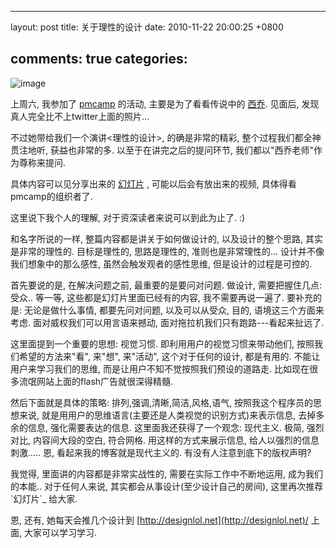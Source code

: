 
---
layout: post
title: 关于理性的设计
date: 2010-11-22 20:00:25 +0800

comments: true
categories: 
---

![image](http://www.jackpike.co.uk/waveride.jpg)

上周六, 我参加了 [pmcamp](http://pmcamp.info/) 的活动,
主要是为了看看传说中的 [西乔](http://blog.xiqiao.info/). 见面后,
发现真人完全比不上twitter上面的照片...

不过她带给我们一个演讲<理性的设计\>, 的确是非常的精彩,
整个过程我们都全神贯注地听, 获益也非常的多. 以至于在讲完之后的提问环节,
我们都以"西乔老师"作为尊称来提问.

具体内容可以见分享出来的
[幻灯片](http://www.slideshare.net/FelixDing/ss-3853755) ,
可能以后会有放出来的视频, 具体得看pmcamp的组织者了.

这里说下我个人的理解, 对于资深读者来说可以到此为止了. :)

和名字所说的一样, 整篇内容都是讲关于如何做设计的, 以及设计的整个思路,
其实是非常的理性的. 目标是理性的, 思路是理性的, 准则也是非常理性的...
设计并不像我们想象中的那么感性, 虽然会触发观者的感性思维,
但是设计的过程是可控的.

首先要说的是, 在解决问题之前, 最重要的是要问对问题. 做设计,
需要把握住几点: 受众.. 等一等, 这些都是幻灯片里面已经有的内容,
我不需要再说一遍了. 要补充的是: 无论是做什么事情, 都要先问对问题,
以及可以从受众, 目的, 语境这三个方面来考虑.
面对威权我们可以用言语来撼动, 面对拖拉机我们只有跑路---看起来扯远了.

这里面提到一个重要的思想: 视觉习惯. 即利用用户的视觉习惯来带动他们,
按照我们希望的方法来"看", 来"想", 来"活动", 这个对于任何的设计,
都是有用的. 不能让用户来学习我们的思维,
而是让用户不知不觉按照我们预设的道路走.
比如现在很多流氓网站上面的flash广告就很深得精髓.

然后下面就是具体的策略: 排列,强调,清晰,简洁,风格,语气,
按照我这个程序员的思想来说,
就是用用户的思维语言(主要还是人类视觉的识别方式)来表示信息,
去掉多余的信息, 强化需要表达的信息. 这里面我还获得了一个观念: 现代主义.
极简, 强烈对比, 内容间大段的空白, 符合网格. 用这样的方式来展示信息,
给人以强烈的信息刺激..... 恩, 看起来我的博客就是现代主义的.
有没有人注意到底下的版权声明?

我觉得, 里面讲的内容都是非常实战性的, 需要在实际工作中不断地运用,
成为我们的本能.. 对于任何人来说, 其实都会从事设计(至少设计自己的房间),
这里再次推荐 \`幻灯片\`\_ 给大家.

恩, 还有, 她每天会推几个设计到
[http://designlol.net](http://designlol.net)/ 上面, 大家可以学习学习.
